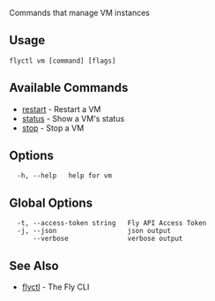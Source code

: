 Commands that manage VM instances


## Usage
~~~
flyctl vm [command] [flags]
~~~

## Available Commands
* [restart](/docs/flyctl/vm-restart/)	 - Restart a VM
* [status](/docs/flyctl/vm-status/)	 - Show a VM's status
* [stop](/docs/flyctl/vm-stop/)	 - Stop a VM

## Options

~~~
  -h, --help   help for vm
~~~

## Global Options

~~~
  -t, --access-token string   Fly API Access Token
  -j, --json                  json output
      --verbose               verbose output
~~~

## See Also

* [flyctl](/docs/flyctl/help/)	 - The Fly CLI

